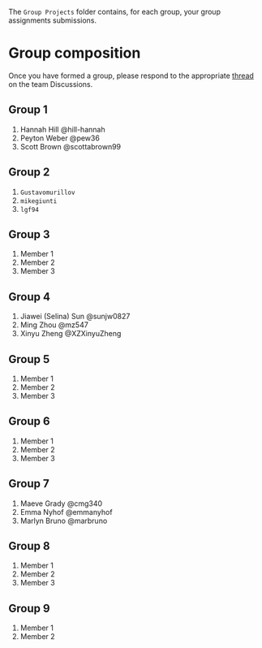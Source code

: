 
The `Group Projects` folder contains, for each group, your group assignments submissions.

# Group composition

Once you have formed a group, please respond to the appropriate [thread](https://github.com/orgs/gui2de/teams/ppol768-spring23/discussions/2) on the team Discussions. 

## Group 1
1. Hannah Hill @hill-hannah
1. Peyton Weber @pew36
1. Scott Brown @scottabrown99

## Group 2
1. `Gustavomurillov`
1. `mikegiunti`
1. `lgf94`

## Group 3
1. Member 1
1. Member 2
1. Member 3

## Group 4
1. Jiawei (Selina) Sun @sunjw0827
2. Ming Zhou @mz547
3. Xinyu Zheng @XZXinyuZheng

## Group 5
1. Member 1
1. Member 2
1. Member 3

## Group 6
1. Member 1
1. Member 2
1. Member 3

## Group 7
1. Maeve Grady @cmg340
2. Emma Nyhof @emmanyhof
3. Marlyn Bruno @marbruno

## Group 8
1. Member 1
1. Member 2
1. Member 3

## Group 9
1. Member 1
1. Member 2
